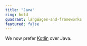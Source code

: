 ```yaml
---
title: "Java"
ring: hold
quadrant: languages-and-frameworks
featured: false
---
```


We now prefer <a href='kotlin.html'>Kotlin</a> over Java.
